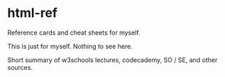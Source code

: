 # html-ref
Reference cards and cheat sheets for myself.

This is just for myself. Nothing to see here.

Short summary of w3schools lectures, codecademy, SO / SE, and other sources.
